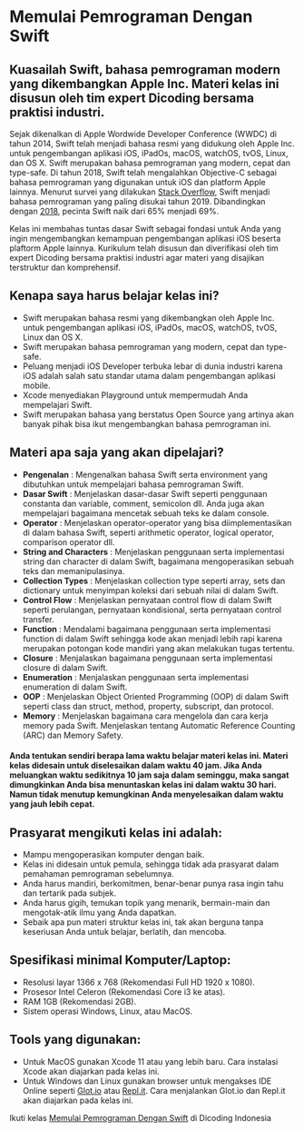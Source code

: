 # Memulai Pemrograman Dengan Swift
## Kuasailah Swift, bahasa pemrograman modern yang dikembangkan Apple Inc. Materi kelas ini disusun oleh tim expert Dicoding bersama praktisi industri.

Sejak dikenalkan di Apple Wordwide Developer Conference (WWDC) di tahun 2014, Swift telah menjadi bahasa resmi yang didukung oleh Apple Inc. untuk pengembangan aplikasi iOS, iPadOs, macOS, watchOS, tvOS, Linux, dan OS X. Swift merupakan bahasa pemrograman yang modern, cepat dan type-safe. Di tahun 2018, Swift telah mengalahkan Objective-C sebagai bahasa pemrograman yang digunakan untuk iOS dan platform Apple lainnya. Menurut survei yang dilakukan [Stack Overflow](https://insights.stackoverflow.com/survey/2019#most-loved-dreaded-and-wanted), Swift menjadi bahasa pemrograman yang paling disukai tahun 2019. Dibandingkan dengan [2018](https://insights.stackoverflow.com/survey/2018#most-loved-dreaded-and-wanted), pecinta Swift naik dari 65% menjadi 69%.

Kelas ini membahas tuntas dasar Swift sebagai fondasi untuk Anda yang ingin mengembangkan kemampuan pengembangan aplikasi iOS beserta plaftorm Apple lainnya. Kurikulum telah disusun dan diverifikasi oleh tim expert Dicoding bersama praktisi industri agar materi yang disajikan terstruktur dan komprehensif.

## Kenapa saya harus belajar kelas ini?
- Swift merupakan bahasa resmi yang dikembangkan oleh Apple Inc. untuk pengembangan aplikasi iOS, iPadOs, macOS, watchOS, tvOS, Linux dan OS X.
- Swift merupakan bahasa pemrograman yang modern, cepat dan type-safe. 
- Peluang menjadi iOS Developer terbuka lebar di dunia industri karena iOS adalah salah satu standar utama dalam pengembangan aplikasi mobile.
- Xcode menyediakan Playground untuk mempermudah Anda mempelajari Swift.
- Swift merupakan bahasa yang berstatus Open Source yang artinya akan banyak pihak bisa ikut mengembangkan bahasa pemrograman ini.

## Materi apa saja yang akan dipelajari?
- **Pengenalan** : Mengenalkan bahasa Swift serta environment yang dibutuhkan untuk mempelajari bahasa pemrograman Swift.
- **Dasar Swift** : Menjelaskan dasar-dasar Swift seperti penggunaan constanta dan variable, comment, semicolon dll. Anda juga akan mempelajari bagaimana mencetak sebuah teks ke dalam console.
- **Operator** : Menjelaskan operator-operator yang bisa diimplementasikan di dalam bahasa Swift, seperti arithmetic operator, logical operator, comparison operator dll. 
- **String and Characters** : Menjelaskan penggunaan serta implementasi string dan character di dalam Swift, bagaimana mengoperasikan sebuah teks dan memanipulasinya.
- **Collection Types** : Menjelaskan collection type seperti array, sets dan dictionary untuk menyimpan koleksi dari sebuah nilai di dalam Swift.
- **Control Flow** : Menjelaskan pernyataan control flow di dalam Swift seperti perulangan, pernyataan kondisional, serta pernyataan control transfer.
- **Function** : Mendalami bagaimana penggunaan serta implementasi function di dalam Swift sehingga kode akan menjadi lebih rapi karena merupakan potongan kode mandiri yang akan melakukan tugas tertentu. 
- **Closure** : Menjalaskan bagaimana penggunaan serta implementasi closure di dalam Swift.
- **Enumeration** : Menjalaskan penggunaan serta implementasi enumeration di dalam Swift.
- **OOP** : Menjelaskan Object Oriented Programming (OOP) di dalam Swift seperti class dan struct, method, property, subscript, dan protocol. 
- **Memory** : Menjelaskan bagaimana cara mengelola dan cara kerja memory pada Swift. Menjelaskan tentang Automatic Reference Counting (ARC) dan Memory Safety. 
#### Anda tentukan sendiri berapa lama waktu belajar materi kelas ini. Materi kelas didesain untuk diselesaikan dalam waktu 40 jam. Jika Anda meluangkan waktu sedikitnya 10 jam saja dalam seminggu, maka sangat dimungkinkan Anda bisa menuntaskan kelas ini dalam waktu 30 hari. Namun tidak menutup kemungkinan Anda menyelesaikan dalam waktu yang jauh lebih cepat.

## Prasyarat mengikuti kelas ini adalah:
- Mampu mengoperasikan komputer dengan baik.
- Kelas ini didesain untuk pemula, sehingga tidak ada prasyarat dalam pemahaman pemrograman sebelumnya.
- Anda harus mandiri, berkomitmen, benar-benar punya rasa ingin tahu dan tertarik pada subjek.
- Anda harus gigih, temukan topik yang menarik, bermain-main dan mengotak-atik ilmu yang Anda dapatkan.
- Sebaik apa pun materi struktur kelas ini, tak akan berguna tanpa keseriusan Anda untuk belajar, berlatih, dan mencoba.

## Spesifikasi minimal Komputer/Laptop:
- Resolusi layar 1366 x 768 (Rekomendasi Full HD 1920 x 1080).
- Prosesor Intel Celeron (Rekomendasi Core i3 ke atas).
- RAM 1GB (Rekomendasi 2GB).
- Sistem operasi Windows, Linux, atau MacOS.

## Tools yang digunakan:
- Untuk MacOS gunakan Xcode 11 atau yang lebih baru. Cara instalasi Xcode akan diajarkan pada kelas ini.
- Untuk Windows dan Linux gunakan browser untuk mengakses IDE Online seperti [Glot.io](https://glot.io/) atau [Repl.it](https://repl.it/). Cara menjalankan Glot.io dan Repl.it akan diajarkan pada kelas ini.

Ikuti kelas [Memulai Pemrograman Dengan Swift](https://www.dicoding.com/academies/145/) di Dicoding Indonesia
